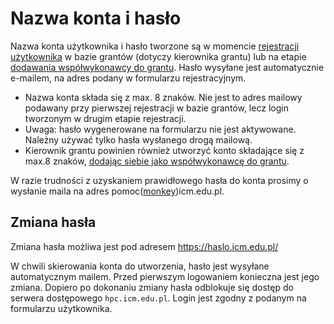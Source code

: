 # Nazwa konta i hasło

Nazwa konta użytkownika i hasło tworzone są w momencie [rejestracji użytkownika](../../Podrecznik_grantowy/zakladanie_konta.pl.md) w bazie grantów (dotyczy kierownika grantu) lub na etapie [dodawania współwykonawcy do grantu](../../Podrecznik_grantowy/jak_wystapic_o_grant_obliczeniowy.pl.md). 
Hasło wysyłane jest automatycznie e-mailem, na adres podany w formularzu rejestracyjnym.

- Nazwa konta składa się z max. 8 znaków. Nie jest to adres mailowy podawany przy pierwszej rejestracji w bazie grantów, lecz login tworzonym w drugim etapie rejestracji.
- Uwaga: hasło wygenerowane na formularzu nie jest aktywowane. Należny używać tylko hasła wysłanego drogą mailową.
- Kierownik grantu powinien również utworzyć konto składające się z max.8 znaków, [dodając siebie jako współwykonawcę do grantu](../../Podrecznik_grantowy/jak_wystapic_o_grant_obliczeniowy.pl.md).

W razie trudności z uzyskaniem prawidłowego hasła do konta prosimy o wysłanie maila na adres pomoc([monkey](https://en.wikipedia.org/wiki/At_sign#Names_in_other_languages))icm.edu.pl.

## Zmiana hasła

Zmiana hasła możliwa jest pod adresem <https://haslo.icm.edu.pl/>

W chwili skierowania konta do utworzenia, hasło jest wysyłane automatycznym mailem.
Przed pierwszym logowaniem konieczna jest jego zmiana.
Dopiero po dokonaniu zmiany hasła odblokuje się dostęp do serwera dostępowego `hpc.icm.edu.pl`.
Login jest zgodny z podanym na formularzu użytkownika.
